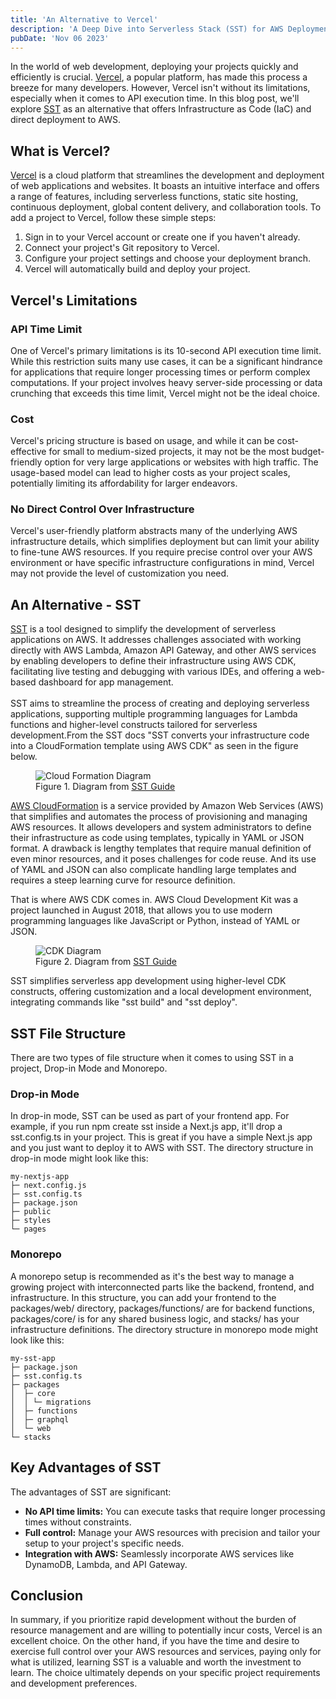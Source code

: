 ```yaml
---
title: 'An Alternative to Vercel'
description: 'A Deep Dive into Serverless Stack (SST) for AWS Deployment'
pubDate: 'Nov 06 2023'
---
```


In the world of web development, deploying your projects quickly and efficiently is crucial. <a href="https://vercel.com/" target="_blank">Vercel</a>, a popular platform, has made this process a breeze for many developers. However, Vercel isn't without its limitations, especially when it comes to API execution time. In this blog post, we'll explore <a href="https://sst.dev/" target="_blank">SST</a> as an alternative that offers Infrastructure as Code (IaC) and direct deployment to AWS.

## What is Vercel?

<a href="https://vercel.com/" target="_blank">Vercel</a> is a cloud platform that streamlines the development and deployment of web applications and websites. It boasts an intuitive interface and offers a range of features, including serverless functions, static site hosting, continuous deployment, global content delivery, and collaboration tools. To add a project to Vercel, follow these simple steps:

1. Sign in to your Vercel account or create one if you haven't already.
2. Connect your project's Git repository to Vercel.
3. Configure your project settings and choose your deployment branch.
4. Vercel will automatically build and deploy your project.

## Vercel's Limitations

### API Time Limit

One of Vercel's primary limitations is its 10-second API execution time limit. While this restriction suits many use cases, it can be a significant hindrance for applications that require longer processing times or perform complex computations. If your project involves heavy server-side processing or data crunching that exceeds this time limit, Vercel might not be the ideal choice.

### Cost

Vercel's pricing structure is based on usage, and while it can be cost-effective for small to medium-sized projects, it may not be the most budget-friendly option for very large applications or websites with high traffic. The usage-based model can lead to higher costs as your project scales, potentially limiting its affordability for larger endeavors.

### No Direct Control Over Infrastructure

Vercel's user-friendly platform abstracts many of the underlying AWS infrastructure details, which simplifies deployment but can limit your ability to fine-tune AWS resources. If you require precise control over your AWS environment or have specific infrastructure configurations in mind, Vercel may not provide the level of customization you need.

## An Alternative - SST

<a href="https://sst.dev/" target="_blank">SST</a> is a tool designed to simplify the development of serverless applications on AWS. It addresses challenges associated with working directly with AWS Lambda, Amazon API Gateway, and other AWS services by enabling developers to define their infrastructure using AWS CDK, facilitating live testing and debugging with various IDEs, and offering a web-based dashboard for app management.
<br/><br/> SST aims to streamline the process of creating and deploying serverless applications, supporting multiple programming languages for Lambda functions and higher-level constructs tailored for serverless development.From the SST docs "SST converts your infrastructure code into a CloudFormation template using AWS CDK" as seen in the figure below.

<figure>
  <img src="https://res.cloudinary.com/duud9d8dv/image/upload/v1699312090/how-cloudformation-works_nfpqj9.png" alt="Cloud Formation Diagram" class="rounded-lg"/>
  <figcaption class="flex text-center justify-center italic">Figure 1. Diagram from <a class="ml-1" href="https://sst.dev/chapters/what-is-infrastructure-as-code.html" target="_blank">SST Guide</a></figcaption>
</figure>

<a href="https://aws.amazon.com/pm/cloudformation/?trk=2dfe7cfe-88b0-4c42-844b-24167b0dc800&sc_channel=ps&ef_id=Cj0KCQiAuqKqBhDxARIsAFZELmKnqxH-9hb9KpqjtFTcF-Q46L2o7qwTW5PYOJ0AV3BEfyGnK_BpDQ4aAoQoEALw_wcB:G:s&s_kwcid=AL!4422!3!658520966117!!!g!!!19852661915!149878722180" target="_blank">AWS CloudFormation</a> is a service provided by Amazon Web Services (AWS) that simplifies and automates the process of provisioning and managing AWS resources. It allows developers and system administrators to define their infrastructure as code using templates, typically in YAML or JSON format. A drawback is lengthy templates that require manual definition of even minor resources, and it poses challenges for code reuse. And its use of YAML and JSON can also complicate handling large templates and requires a steep learning curve for resource definition.

That is where AWS CDK comes in. AWS Cloud Development Kit was a project launched in August 2018, that allows you to use modern programming languages like JavaScript or Python, instead of YAML or JSON. 

<figure>
  <img src="https://res.cloudinary.com/duud9d8dv/image/upload/v1699313059/how-cdk-works_txkwpv.png" alt="CDK Diagram" class="rounded-lg"/>
  <figcaption class="flex text-center justify-center italic">Figure 2. Diagram from <a class="ml-1" href="https://sst.dev/chapters/what-is-aws-cdk.html" target="_blank">SST Guide</a></figcaption>
</figure>


SST simplifies serverless app development using higher-level CDK constructs, offering customization and a local development environment, integrating commands like "sst build" and "sst deploy".

## SST File Structure 
There are two types of file structure when it comes to using SST in a project, Drop-in Mode and Monorepo.

### Drop-in Mode
In drop-in mode, SST can be used as part of your frontend app. For example, if you run npm create sst inside a Next.js app, it'll drop a sst.config.ts in your project. This is great if you have a simple Next.js app and you just want to deploy it to AWS with SST. The directory structure in drop-in mode might look like this:

```
my-nextjs-app  
├─ next.config.js  
├─ sst.config.ts  
├─ package.json  
├─ public  
├─ styles  
└─ pages  
```
### Monorepo
 A monorepo setup is recommended as it's the best way to manage a growing project with interconnected parts like the backend, frontend, and infrastructure. In this structure, you can add your frontend to the packages/web/ directory, packages/functions/ are for backend functions, packages/core/ is for any shared business logic, and stacks/ has your infrastructure definitions. The directory structure in monorepo mode might look like this:

```
my-sst-app  
├─ package.json  
├─ sst.config.ts  
├─ packages  
│  ├─ core  
│  │ └─ migrations  
│  ├─ functions  
│  ├─ graphql  
│  └─ web  
└─ stacks  
```

<!-- ## Deploying Next.js App with SST and OpenNext
Let's walk through deploying a project using SST. The process is straightforward and offers more control over your AWS resources. 

Here's how you can get started:

1. Install SST using npm or yarn.
2. Initialize your project with npx create-serverless-stack.
3. Configure your project by specifying your AWS region, service name, and other settings.
4. Write your AWS infrastructure in code (e.g., using TypeScript).
5. Deploy your project using npx sst deploy -->

##  Key Advantages of SST
The advantages of SST are significant:

- <b>No API time limits:</b> You can execute tasks that require longer processing times without constraints.
- <b>Full control:</b> Manage your AWS resources with precision and tailor your setup to your project's specific needs.
- <b>Integration with AWS:</b> Seamlessly incorporate AWS services like DynamoDB, Lambda, and API Gateway.


## Conclusion
In summary, if you prioritize rapid development without the burden of resource management and are willing to potentially incur costs, Vercel is an excellent choice. On the other hand, if you have the time and desire to exercise full control over your AWS resources and services, paying only for what is utilized, learning SST is a valuable and worth the investment to learn. The choice ultimately depends on your specific project requirements and development preferences.

<!-- ```tsx
import { createClient } from '@supabase/supabase-js';
let supabase = createClient('https://<project>.supabase.co',
let { data } = await supabase.from('countries').select();
``` -->
